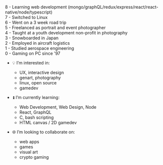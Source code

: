 8 - Learning web development (mongo/graphQL/redux/express/react/react-native/node/typescript) <br>
7 - Switched to Linux <br>
6 - Went on a 3 week road trip <br>
5 - Freelanced as portrait and event photographer <br>
4 - Taught at a youth development non-profit in photography <br>
3 - Snowboarded in Japan <br>
2 - Employed in aircraft logistics <br>
1 - Studied aerospace engineering <br>
0 - Gaming on PC since '97

- 💡 I’m interested in:
  - UX, interactive design
  - genart, photography
  - linux, open source
  - gamedev
  
- ⏫ I’m currently learning:
  - Web Development, Web Design, Node
  - React, GraphQL
  - C, bash scripting
  - HTML canvas / 2D gamedev
  
- 🌐 I’m looking to collaborate on:
  - web apps
  - games
  - visual art
  - crypto gaming

<!--- 📡 How to reach me:
  - TBD
---!>

<!---
protofarer/protofarer is a ✨ special ✨ repository because its `README.md` (this file) appears on your GitHub profile.
You can click the Preview link to take a look at your changes.
--->

